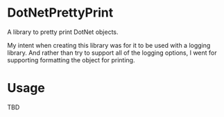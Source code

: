 # DotNetPrettyPrint
A library to pretty print DotNet objects.

My intent when creating this library was for it to be used with a logging library. And rather than try to support all of the logging options, 
I went for supporting formatting the object for printing.

# Usage
TBD
